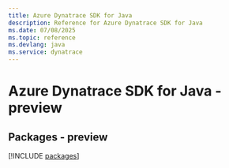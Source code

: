 ```yaml
---
title: Azure Dynatrace SDK for Java
description: Reference for Azure Dynatrace SDK for Java
ms.date: 07/08/2025
ms.topic: reference
ms.devlang: java
ms.service: dynatrace
---
```

# Azure Dynatrace SDK for Java - preview
## Packages - preview
[!INCLUDE [packages](dynatrace-index.md)]